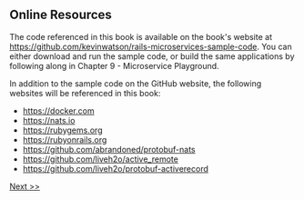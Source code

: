 ## Online Resources

The code referenced in this book is available on the book's website at https://github.com/kevinwatson/rails-microservices-sample-code. You can either download and run the sample code, or build the same applications by following along in Chapter 9 - Microservice Playground.

In addition to the sample code on the GitHub website, the following websites will be referenced in this book:

* https://docker.com
* https://nats.io
* https://rubygems.org
* https://rubyonrails.org
* https://github.com/abrandoned/protobuf-nats
* https://github.com/liveh2o/active_remote
* https://github.com/liveh2o/protobuf-activerecord

[Next >>](006-acknowledgements.md)
